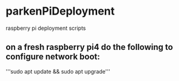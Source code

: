 # parkenPiDeployment
raspberry pi deployment scripts

## on a fresh raspberry pi4 do the following to configure network boot:

'''sudo apt update && sudo apt upgrade'''
